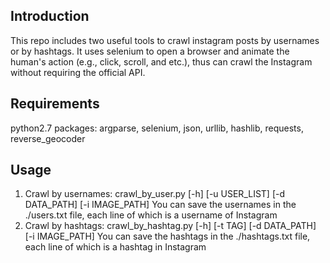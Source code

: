 ## Introduction
This repo includes two useful tools to crawl instagram posts by usernames or by hashtags. It uses selenium to open a browser and animate the human's action (e.g., click, scroll, and etc.), thus can crawl the Instagram without requiring the official API.

## Requirements
python2.7
packages: argparse, selenium, json, urllib, hashlib, requests, reverse\_geocoder

## Usage
1. Crawl by usernames:
crawl_by_user.py [-h] [-u USER_LIST] [-d DATA_PATH] [-i IMAGE_PATH]
You can save the usernames in the ./users.txt file, each line of which is a username of Instagram
2. Crawl by hashtags:
crawl_by_hashtag.py [-h] [-t TAG] [-d DATA_PATH] [-i IMAGE_PATH]
You can save the hashtags in the ./hashtags.txt file, each line of which is a hashtag in Instagram
